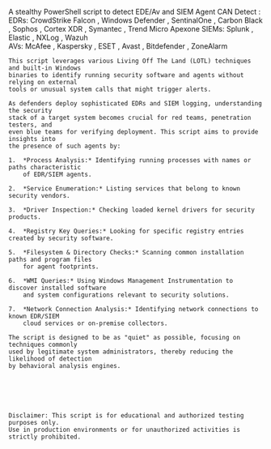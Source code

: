 A stealthy PowerShell script to detect EDE/Av and SIEM Agent
CAN Detect : 
    EDRs: CrowdStrike Falcon , Windows Defender , SentinalOne , Carbon Black , Sophos , Cortex XDR , Symantec , Trend Micro Apexone
    SIEMs: Splunk , Elastic , NXLog , Wazuh  
    AVs: McAfee , Kaspersky , ESET , Avast , Bitdefender , ZoneAlarm

    This script leverages various Living Off The Land (LOTL) techniques and built-in Windows
    binaries to identify running security software and agents without relying on external
    tools or unusual system calls that might trigger alerts.

    As defenders deploy sophisticated EDRs and SIEM logging, understanding the security
    stack of a target system becomes crucial for red teams, penetration testers, and
    even blue teams for verifying deployment. This script aims to provide insights into
    the presence of such agents by:

    1.  *Process Analysis:* Identifying running processes with names or paths characteristic
        of EDR/SIEM agents.

    2.  *Service Enumeration:* Listing services that belong to known security vendors.

    3.  *Driver Inspection:* Checking loaded kernel drivers for security products.

    4.  *Registry Key Queries:* Looking for specific registry entries created by security software.

    5.  *Filesystem & Directory Checks:* Scanning common installation paths and program files
        for agent footprints.

    6.  *WMI Queries:* Using Windows Management Instrumentation to discover installed software
        and system configurations relevant to security solutions.

    7.  *Network Connection Analysis:* Identifying network connections to known EDR/SIEM
        cloud services or on-premise collectors.

    The script is designed to be as "quiet" as possible, focusing on techniques commonly
    used by legitimate system administrators, thereby reducing the likelihood of detection
    by behavioral analysis engines.






    Disclaimer: This script is for educational and authorized testing purposes only.
    Use in production environments or for unauthorized activities is strictly prohibited.
